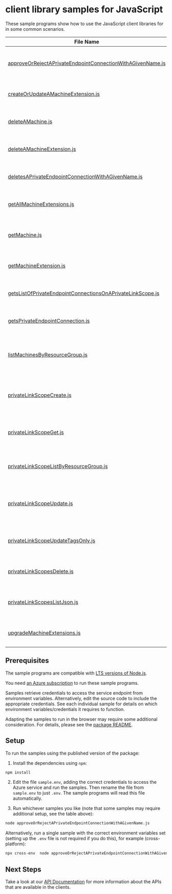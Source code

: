 # client library samples for JavaScript

These sample programs show how to use the JavaScript client libraries for in some common scenarios.

| **File Name**                                                                                                         | **Description**                                                                                                                                                                                                                                                                                       |
| --------------------------------------------------------------------------------------------------------------------- | ----------------------------------------------------------------------------------------------------------------------------------------------------------------------------------------------------------------------------------------------------------------------------------------------------- |
| [approveOrRejectAPrivateEndpointConnectionWithAGivenName.js][approveorrejectaprivateendpointconnectionwithagivenname] | Approve or reject a private endpoint connection with a given name. x-ms-original-file: specification/hybridcompute/resource-manager/Microsoft.HybridCompute/stable/2021-05-20/examples/PrivateEndpointConnectionUpdate.json                                                                           |
| [createOrUpdateAMachineExtension.js][createorupdateamachineextension]                                                 | The operation to create or update the extension. x-ms-original-file: specification/hybridcompute/resource-manager/Microsoft.HybridCompute/stable/2021-05-20/examples/UpdateExtension.json                                                                                                             |
| [deleteAMachine.js][deleteamachine]                                                                                   | The operation to remove a hybrid machine identity in Azure. x-ms-original-file: specification/hybridcompute/resource-manager/Microsoft.HybridCompute/stable/2021-05-20/examples/Machines_Delete.json                                                                                                  |
| [deleteAMachineExtension.js][deleteamachineextension]                                                                 | The operation to delete the extension. x-ms-original-file: specification/hybridcompute/resource-manager/Microsoft.HybridCompute/stable/2021-05-20/examples/DELETEExtension.json                                                                                                                       |
| [deletesAPrivateEndpointConnectionWithAGivenName.js][deletesaprivateendpointconnectionwithagivenname]                 | Deletes a private endpoint connection with a given name. x-ms-original-file: specification/hybridcompute/resource-manager/Microsoft.HybridCompute/stable/2021-05-20/examples/PrivateEndpointConnectionDelete.json                                                                                     |
| [getAllMachineExtensions.js][getallmachineextensions]                                                                 | The operation to get all extensions of a non-Azure machine x-ms-original-file: specification/hybridcompute/resource-manager/Microsoft.HybridCompute/stable/2021-05-20/examples/LISTExtension.json                                                                                                     |
| [getMachine.js][getmachine]                                                                                           | Retrieves information about the model view or the instance view of a hybrid machine. x-ms-original-file: specification/hybridcompute/resource-manager/Microsoft.HybridCompute/stable/2021-05-20/examples/Machines_Get.json                                                                            |
| [getMachineExtension.js][getmachineextension]                                                                         | The operation to get the extension. x-ms-original-file: specification/hybridcompute/resource-manager/Microsoft.HybridCompute/stable/2021-05-20/examples/GETExtension.json                                                                                                                             |
| [getsListOfPrivateEndpointConnectionsOnAPrivateLinkScope.js][getslistofprivateendpointconnectionsonaprivatelinkscope] | Gets all private endpoint connections on a private link scope. x-ms-original-file: specification/hybridcompute/resource-manager/Microsoft.HybridCompute/stable/2021-05-20/examples/PrivateEndpointConnectionList.json                                                                                 |
| [getsPrivateEndpointConnection.js][getsprivateendpointconnection]                                                     | Gets a private endpoint connection. x-ms-original-file: specification/hybridcompute/resource-manager/Microsoft.HybridCompute/stable/2021-05-20/examples/PrivateEndpointConnectionGet.json                                                                                                             |
| [listMachinesByResourceGroup.js][listmachinesbyresourcegroup]                                                         | Lists all the hybrid machines in the specified subscription. Use the nextLink property in the response to get the next page of hybrid machines. x-ms-original-file: specification/hybridcompute/resource-manager/Microsoft.HybridCompute/stable/2021-05-20/examples/Machines_ListBySubscription.json  |
| [privateLinkScopeCreate.js][privatelinkscopecreate]                                                                   | Creates (or updates) a Azure Arc PrivateLinkScope. Note: You cannot specify a different value for InstrumentationKey nor AppId in the Put operation. x-ms-original-file: specification/hybridcompute/resource-manager/Microsoft.HybridCompute/stable/2021-05-20/examples/PrivateLinkScopesCreate.json |
| [privateLinkScopeGet.js][privatelinkscopeget]                                                                         | Returns a Azure Arc PrivateLinkScope's validation details for a given machine. x-ms-original-file: specification/hybridcompute/resource-manager/Microsoft.HybridCompute/stable/2021-05-20/examples/PrivateLinkScopesGetValidationForMachine.json                                                      |
| [privateLinkScopeListByResourceGroup.js][privatelinkscopelistbyresourcegroup]                                         | Gets a list of Azure Arc PrivateLinkScopes within a resource group. x-ms-original-file: specification/hybridcompute/resource-manager/Microsoft.HybridCompute/stable/2021-05-20/examples/PrivateLinkScopesListByResourceGroup.json                                                                     |
| [privateLinkScopeUpdate.js][privatelinkscopeupdate]                                                                   | Creates (or updates) a Azure Arc PrivateLinkScope. Note: You cannot specify a different value for InstrumentationKey nor AppId in the Put operation. x-ms-original-file: specification/hybridcompute/resource-manager/Microsoft.HybridCompute/stable/2021-05-20/examples/PrivateLinkScopesUpdate.json |
| [privateLinkScopeUpdateTagsOnly.js][privatelinkscopeupdatetagsonly]                                                   | Updates an existing PrivateLinkScope's tags. To update other fields use the CreateOrUpdate method. x-ms-original-file: specification/hybridcompute/resource-manager/Microsoft.HybridCompute/stable/2021-05-20/examples/PrivateLinkScopesUpdateTagsOnly.json                                           |
| [privateLinkScopesDelete.js][privatelinkscopesdelete]                                                                 | Deletes a Azure Arc PrivateLinkScope. x-ms-original-file: specification/hybridcompute/resource-manager/Microsoft.HybridCompute/stable/2021-05-20/examples/PrivateLinkScopesDelete.json                                                                                                                |
| [privateLinkScopesListJson.js][privatelinkscopeslistjson]                                                             | Gets a list of all Azure Arc PrivateLinkScopes within a subscription. x-ms-original-file: specification/hybridcompute/resource-manager/Microsoft.HybridCompute/stable/2021-05-20/examples/PrivateLinkScopesList.json                                                                                  |
| [upgradeMachineExtensions.js][upgrademachineextensions]                                                               | The operation to Upgrade Machine Extensions. x-ms-original-file: specification/hybridcompute/resource-manager/Microsoft.HybridCompute/stable/2021-05-20/examples/Extensions_Upgrade.json                                                                                                              |

## Prerequisites

The sample programs are compatible with [LTS versions of Node.js](https://github.com/nodejs/release#release-schedule).

You need [an Azure subscription][freesub] to run these sample programs.

Samples retrieve credentials to access the service endpoint from environment variables. Alternatively, edit the source code to include the appropriate credentials. See each individual sample for details on which environment variables/credentials it requires to function.

Adapting the samples to run in the browser may require some additional consideration. For details, please see the [package README][package].

## Setup

To run the samples using the published version of the package:

1. Install the dependencies using `npm`:

```bash
npm install
```

2. Edit the file `sample.env`, adding the correct credentials to access the Azure service and run the samples. Then rename the file from `sample.env` to just `.env`. The sample programs will read this file automatically.

3. Run whichever samples you like (note that some samples may require additional setup, see the table above):

```bash
node approveOrRejectAPrivateEndpointConnectionWithAGivenName.js
```

Alternatively, run a single sample with the correct environment variables set (setting up the `.env` file is not required if you do this), for example (cross-platform):

```bash
npx cross-env  node approveOrRejectAPrivateEndpointConnectionWithAGivenName.js
```

## Next Steps

Take a look at our [API Documentation][apiref] for more information about the APIs that are available in the clients.

[approveorrejectaprivateendpointconnectionwithagivenname]: https://github.com/Azure/azure-sdk-for-js/blob/main/sdk/hybridcompute/arm-hybridcompute/samples/v3/javascript/approveOrRejectAPrivateEndpointConnectionWithAGivenName.js
[createorupdateamachineextension]: https://github.com/Azure/azure-sdk-for-js/blob/main/sdk/hybridcompute/arm-hybridcompute/samples/v3/javascript/createOrUpdateAMachineExtension.js
[deleteamachine]: https://github.com/Azure/azure-sdk-for-js/blob/main/sdk/hybridcompute/arm-hybridcompute/samples/v3/javascript/deleteAMachine.js
[deleteamachineextension]: https://github.com/Azure/azure-sdk-for-js/blob/main/sdk/hybridcompute/arm-hybridcompute/samples/v3/javascript/deleteAMachineExtension.js
[deletesaprivateendpointconnectionwithagivenname]: https://github.com/Azure/azure-sdk-for-js/blob/main/sdk/hybridcompute/arm-hybridcompute/samples/v3/javascript/deletesAPrivateEndpointConnectionWithAGivenName.js
[getallmachineextensions]: https://github.com/Azure/azure-sdk-for-js/blob/main/sdk/hybridcompute/arm-hybridcompute/samples/v3/javascript/getAllMachineExtensions.js
[getmachine]: https://github.com/Azure/azure-sdk-for-js/blob/main/sdk/hybridcompute/arm-hybridcompute/samples/v3/javascript/getMachine.js
[getmachineextension]: https://github.com/Azure/azure-sdk-for-js/blob/main/sdk/hybridcompute/arm-hybridcompute/samples/v3/javascript/getMachineExtension.js
[getslistofprivateendpointconnectionsonaprivatelinkscope]: https://github.com/Azure/azure-sdk-for-js/blob/main/sdk/hybridcompute/arm-hybridcompute/samples/v3/javascript/getsListOfPrivateEndpointConnectionsOnAPrivateLinkScope.js
[getsprivateendpointconnection]: https://github.com/Azure/azure-sdk-for-js/blob/main/sdk/hybridcompute/arm-hybridcompute/samples/v3/javascript/getsPrivateEndpointConnection.js
[listmachinesbyresourcegroup]: https://github.com/Azure/azure-sdk-for-js/blob/main/sdk/hybridcompute/arm-hybridcompute/samples/v3/javascript/listMachinesByResourceGroup.js
[privatelinkscopecreate]: https://github.com/Azure/azure-sdk-for-js/blob/main/sdk/hybridcompute/arm-hybridcompute/samples/v3/javascript/privateLinkScopeCreate.js
[privatelinkscopeget]: https://github.com/Azure/azure-sdk-for-js/blob/main/sdk/hybridcompute/arm-hybridcompute/samples/v3/javascript/privateLinkScopeGet.js
[privatelinkscopelistbyresourcegroup]: https://github.com/Azure/azure-sdk-for-js/blob/main/sdk/hybridcompute/arm-hybridcompute/samples/v3/javascript/privateLinkScopeListByResourceGroup.js
[privatelinkscopeupdate]: https://github.com/Azure/azure-sdk-for-js/blob/main/sdk/hybridcompute/arm-hybridcompute/samples/v3/javascript/privateLinkScopeUpdate.js
[privatelinkscopeupdatetagsonly]: https://github.com/Azure/azure-sdk-for-js/blob/main/sdk/hybridcompute/arm-hybridcompute/samples/v3/javascript/privateLinkScopeUpdateTagsOnly.js
[privatelinkscopesdelete]: https://github.com/Azure/azure-sdk-for-js/blob/main/sdk/hybridcompute/arm-hybridcompute/samples/v3/javascript/privateLinkScopesDelete.js
[privatelinkscopeslistjson]: https://github.com/Azure/azure-sdk-for-js/blob/main/sdk/hybridcompute/arm-hybridcompute/samples/v3/javascript/privateLinkScopesListJson.js
[upgrademachineextensions]: https://github.com/Azure/azure-sdk-for-js/blob/main/sdk/hybridcompute/arm-hybridcompute/samples/v3/javascript/upgradeMachineExtensions.js
[apiref]: https://docs.microsoft.com/javascript/api/@azure/arm-hybridcompute?view=azure-node-preview
[freesub]: https://azure.microsoft.com/free/
[package]: https://github.com/Azure/azure-sdk-for-js/tree/main/sdk/hybridcompute/arm-hybridcompute/README.md